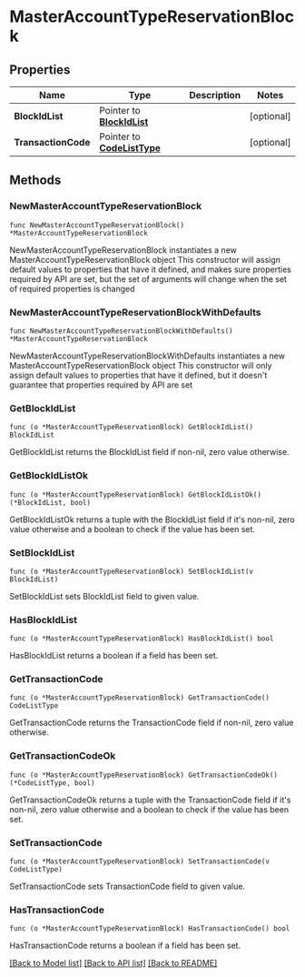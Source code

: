 # MasterAccountTypeReservationBlock

## Properties

Name | Type | Description | Notes
------------ | ------------- | ------------- | -------------
**BlockIdList** | Pointer to [**BlockIdList**](BlockIdList.md) |  | [optional] 
**TransactionCode** | Pointer to [**CodeListType**](CodeListType.md) |  | [optional] 

## Methods

### NewMasterAccountTypeReservationBlock

`func NewMasterAccountTypeReservationBlock() *MasterAccountTypeReservationBlock`

NewMasterAccountTypeReservationBlock instantiates a new MasterAccountTypeReservationBlock object
This constructor will assign default values to properties that have it defined,
and makes sure properties required by API are set, but the set of arguments
will change when the set of required properties is changed

### NewMasterAccountTypeReservationBlockWithDefaults

`func NewMasterAccountTypeReservationBlockWithDefaults() *MasterAccountTypeReservationBlock`

NewMasterAccountTypeReservationBlockWithDefaults instantiates a new MasterAccountTypeReservationBlock object
This constructor will only assign default values to properties that have it defined,
but it doesn't guarantee that properties required by API are set

### GetBlockIdList

`func (o *MasterAccountTypeReservationBlock) GetBlockIdList() BlockIdList`

GetBlockIdList returns the BlockIdList field if non-nil, zero value otherwise.

### GetBlockIdListOk

`func (o *MasterAccountTypeReservationBlock) GetBlockIdListOk() (*BlockIdList, bool)`

GetBlockIdListOk returns a tuple with the BlockIdList field if it's non-nil, zero value otherwise
and a boolean to check if the value has been set.

### SetBlockIdList

`func (o *MasterAccountTypeReservationBlock) SetBlockIdList(v BlockIdList)`

SetBlockIdList sets BlockIdList field to given value.

### HasBlockIdList

`func (o *MasterAccountTypeReservationBlock) HasBlockIdList() bool`

HasBlockIdList returns a boolean if a field has been set.

### GetTransactionCode

`func (o *MasterAccountTypeReservationBlock) GetTransactionCode() CodeListType`

GetTransactionCode returns the TransactionCode field if non-nil, zero value otherwise.

### GetTransactionCodeOk

`func (o *MasterAccountTypeReservationBlock) GetTransactionCodeOk() (*CodeListType, bool)`

GetTransactionCodeOk returns a tuple with the TransactionCode field if it's non-nil, zero value otherwise
and a boolean to check if the value has been set.

### SetTransactionCode

`func (o *MasterAccountTypeReservationBlock) SetTransactionCode(v CodeListType)`

SetTransactionCode sets TransactionCode field to given value.

### HasTransactionCode

`func (o *MasterAccountTypeReservationBlock) HasTransactionCode() bool`

HasTransactionCode returns a boolean if a field has been set.


[[Back to Model list]](../README.md#documentation-for-models) [[Back to API list]](../README.md#documentation-for-api-endpoints) [[Back to README]](../README.md)


